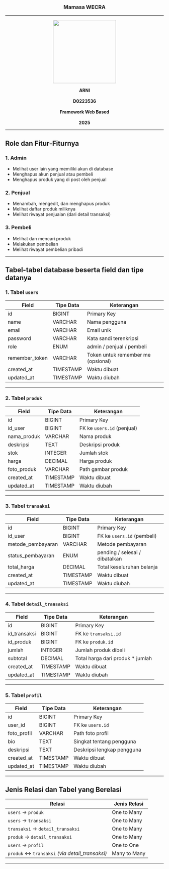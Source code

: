 <h3 align="center">Mamasa WECRA </h3>

---

<p align="center">
  <img src="https://github.com/user-attachments/assets/6ea20b1c-762f-4fc2-98b8-fb3785782673" alt=" " width="200"/>
</p>

<p align="center">
  <strong>ARNI</strong><br/><br/>
  <strong>D0223536</strong><br/><br/>
  <strong>Framework Web Based</strong><br/><br/>
  <strong>2025</strong>
</p>

---
## Role dan Fitur-Fiturnya
### 1. Admin
- Melihat user lain yang memiliki akun di database
- Menghapus akun penjual atau pembeli
- Menghapus produk yang di post oleh penjual

### 2. Penjual
- Menambah, mengedit, dan menghapus produk
- Melihat daftar produk miliknya
- Melihat riwayat penjualan (dari detail transaksi)

### 3. Pembeli
- Melihat dan mencari produk
- Melakukan pembelian
- Melihat riwayat pembelian pribadi

---

## Tabel-tabel database beserta field dan tipe datanya
### 1. Tabel `users`
| Field        | Tipe Data | Keterangan                           |
|--------------|-----------|---------------------------------------|
| id           | BIGINT    | Primary Key                          |
| name         | VARCHAR   | Nama pengguna                        |
| email        | VARCHAR   | Email unik                           |
| password     | VARCHAR   | Kata sandi terenkripsi               |
| role         | ENUM      | admin / penjual / pembeli            |
| remember_token | VARCHAR | Token untuk remember me (opsional)   |
| created_at   | TIMESTAMP | Waktu dibuat                         |
| updated_at   | TIMESTAMP | Waktu diubah                         |

---

### 2. Tabel `produk`
| Field         | Tipe Data | Keterangan                                |
|---------------|-----------|--------------------------------------------|
| id            | BIGINT    | Primary Key                               |
| id_user       | BIGINT    | FK ke `users.id` (penjual)                |
| nama_produk   | VARCHAR   | Nama produk                               |
| deskripsi     | TEXT      | Deskripsi produk                          |
| stok          | INTEGER   | Jumlah stok                               |
| harga         | DECIMAL   | Harga produk                              |
| foto_produk   | VARCHAR   | Path gambar produk                        |
| created_at    | TIMESTAMP | Waktu dibuat                              |
| updated_at    | TIMESTAMP | Waktu diubah                              |

---

### 3. Tabel `transaksi`
| Field              | Tipe Data | Keterangan                                         |
|--------------------|-----------|----------------------------------------------------|
| id                 | BIGINT    | Primary Key                                        |
| id_user            | BIGINT    | FK ke `users.id` (pembeli)                        |
| metode_pembayaran  | VARCHAR   | Metode pembayaran                                 |
| status_pembayaran  | ENUM      | pending / selesai / dibatalkan                    |
| total_harga        | DECIMAL   | Total keseluruhan belanja                         |
| created_at         | TIMESTAMP | Waktu dibuat                                      |
| updated_at         | TIMESTAMP | Waktu diubah                                      |

---

### 4. Tabel `detail_transaksi`
| Field          | Tipe Data | Keterangan                             |
|----------------|-----------|-----------------------------------------|
| id             | BIGINT    | Primary Key                            |
| id_transaksi   | BIGINT    | FK ke `transaksi.id`                   |
| id_produk      | BIGINT    | FK ke `produk.id`                      |
| jumlah         | INTEGER   | Jumlah produk dibeli                   |
| subtotal       | DECIMAL   | Total harga dari produk * jumlah       |
| created_at     | TIMESTAMP | Waktu dibuat                           |
| updated_at     | TIMESTAMP | Waktu diubah                           |

---

### 5. Tabel `profil`
| Field        | Tipe Data | Keterangan                            |
|--------------|-----------|----------------------------------------|
| id           | BIGINT    | Primary Key                           |
| user_id      | BIGINT    | FK ke `users.id`                      |
| foto_profil  | VARCHAR   | Path foto profil                      |
| bio          | TEXT      | Singkat tentang pengguna              |
| deskripsi    | TEXT      | Deskripsi lengkap pengguna            |
| created_at   | TIMESTAMP | Waktu dibuat                          |
| updated_at   | TIMESTAMP | Waktu diubah                          |

---

## Jenis Relasi dan Tabel yang Berelasi

| Relasi                             | Jenis Relasi  |
|------------------------------------|----------------|
| `users` → `produk`                 | One to Many    |
| `users` → `transaksi`             | One to Many    |
| `transaksi` → `detail_transaksi`  | One to Many    |
| `produk` → `detail_transaksi`     | One to Many    |
| `users` → `profil`                | One to One     |
| `produk` ↔ `transaksi` *(via detail_transaksi)* | Many to Many |

---
